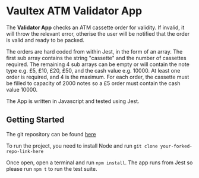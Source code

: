 # Vaultex ATM Validator App

The **Validator App** checks an ATM cassette order for validity. If invalid, it will throw the relevant error, otherise the user will be notified that the order is valid
and ready to be packed.

The orders are hard coded from within Jest, in the form of an array. The first sub array contains the string "cassette" and the number of cassettes required. 
The remaining 4 sub arrays can be empty or will contain the note type e.g. £5, £10, £20, £50, and the cash value e.g. 10000. At least one order is required, and 4 
is the maximum. For each order, the cassette must be filled to capacity of 2000 notes so a £5 order must contain the cash value 10000. 

The App is written in Javascript and tested using Jest. 

## Getting Started

The git repository can be found [here](https://github.com/AndyBrowbank/vaultex)

To run the project, you need to install Node and run `git clone your-forked-repo-link-here`

Once open, open a terminal and run `npm install`. The app runs from Jest so please run `npm t` to run the test suite. 

